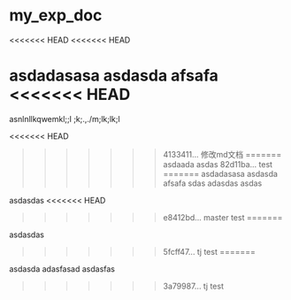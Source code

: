 # my_exp_doc

<<<<<<< HEAD
<<<<<<< HEAD

asdadasasa
asdasda
afsafa
<<<<<<< HEAD
=======
asnlnllkqwemkl;;l
;k;.,./m;lk;lk;l

<<<<<<< HEAD
>>>>>>> 4133411... 修改md文档
=======
asdaada
asdas
>>>>>>> 82d11ba... test
=======
asdadasasa
asdasda
afsafa
sdas
adasdas
asdas

asdasdas
<<<<<<< HEAD
>>>>>>> e8412bd... master test
=======


asdasdas
>>>>>>> 5fcff47... tj test
=======

asdasda
adasfasad
asdasfas
>>>>>>> 3a79987... tj test
